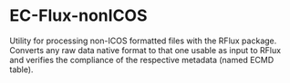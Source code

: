 # EC-Flux-nonICOS
Utility for processing non-ICOS formatted files with the RFlux package. Converts any raw data native format to that one usable as input to RFlux and verifies the compliance of the respective metadata (named ECMD table).
